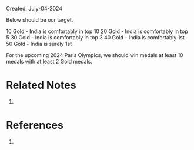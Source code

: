 Created: July-04-2024

Below should be our target.

10 Gold - India is comfortably in top 10
20 Gold - India is comfortably in top 5
30 Gold - India is comfortably in top 3
40 Gold - India is comfortably 1st
50 Gold - India is surely 1st

For the upcoming 2024 Paris Olympics, we should win medals at least 10 medals with at least 2 Gold medals.

# Related Notes

1. 
# References

1. 